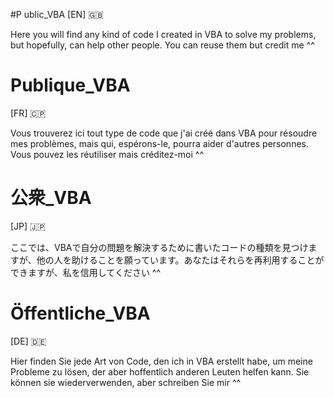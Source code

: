 #P ublic_VBA
[EN] 🇬🇧

Here you will find any kind of code I created in VBA to solve my problems, but hopefully, can help other people. You can reuse them but credit me ^^

# Publique_VBA
[FR] 🇨🇵

Vous trouverez ici tout type de code que j'ai créé dans VBA pour résoudre mes problèmes, mais qui, espérons-le, pourra aider d'autres personnes. Vous pouvez les réutiliser mais créditez-moi ^^

# 公衆_VBA
[JP] 🇯🇵

ここでは、VBAで自分の問題を解決するために書いたコードの種類を見つけますが、他の人を助けることを願っています。あなたはそれらを再利用することができますが、私を信用してください ^^

# Öffentliche_VBA
[DE] 🇩🇪

Hier finden Sie jede Art von Code, den ich in VBA erstellt habe, um meine Probleme zu lösen, der aber hoffentlich anderen Leuten helfen kann. Sie können sie wiederverwenden, aber schreiben Sie mir ^^
